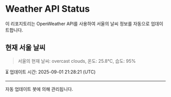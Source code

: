 
# Weather API Status

이 리포지토리는 OpenWeather API를 사용하여 서울의 날씨 정보를 자동으로 업데이트합니다.

## 현재 서울 날씨
> 서울의 현재 날씨: overcast clouds, 온도: 25.8°C, 습도: 95%

⏳ 업데이트 시간: 2025-09-01 21:28:21 (UTC)

---
자동 업데이트 봇에 의해 관리됩니다.
